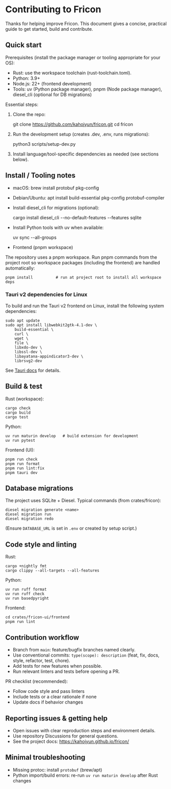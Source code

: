 # Contributing to Fricon

Thanks for helping improve Fricon. This document gives a concise, practical guide to get started, build and contribute.

## Quick start

Prerequisites (install the package manager or tooling appropriate for your OS):

- Rust: use the workspace toolchain (rust-toolchain.toml).
- Python: 3.9+
- Node.js: 22+ (frontend development)
- Tools: uv (Python package manager), pnpm (Node package manager), diesel_cli (optional for DB migrations)

Essential steps:

1. Clone the repo:

    git clone https://github.com/kahojyun/fricon.git
    cd fricon

2. Run the development setup (creates .dev, .env, runs migrations):

    python3 scripts/setup-dev.py

3. Install language/tool-specific dependencies as needed (see sections below).

## Install / Tooling notes

- macOS: brew install protobuf pkg-config
- Debian/Ubuntu: apt install build-essential pkg-config protobuf-compiler
- Install diesel_cli for migrations (optional):

    cargo install diesel_cli --no-default-features --features sqlite

- Install Python tools with uv when available:

    uv sync --all-groups

- Frontend (pnpm workspace)

The repository uses a pnpm workspace. Run pnpm commands from the project root so workspace packages (including the frontend) are handled automatically:

    pnpm install          # run at project root to install all workspace deps

### Tauri v2 dependencies for Linux

To build and run the Tauri v2 frontend on Linux, install the following system dependencies:

    sudo apt update
    sudo apt install libwebkit2gtk-4.1-dev \
        build-essential \
        curl \
        wget \
        file \
        libxdo-dev \
        libssl-dev \
        libayatana-appindicator3-dev \
        librsvg2-dev

See [Tauri docs](https://tauri.app/start/prerequisites/) for details.

## Build & test

Rust (workspace):

    cargo check
    cargo build
    cargo test

Python:

    uv run maturin develop   # build extension for development
    uv run pytest

Frontend (UI):

    pnpm run check
    pnpm run format
    pnpm run lint:fix
    pnpm tauri dev

## Database migrations

The project uses SQLite + Diesel. Typical commands (from crates/fricon):

    diesel migration generate <name>
    diesel migration run
    diesel migration redo

(Ensure `DATABASE_URL` is set in `.env` or created by setup script.)

## Code style and linting

Rust:

    cargo +nightly fmt
    cargo clippy --all-targets --all-features

Python:

    uv run ruff format
    uv run ruff check
    uv run basedpyright

Frontend:

    cd crates/fricon-ui/frontend
    pnpm run lint

## Contribution workflow

- Branch from `main`: feature/bugfix branches named clearly.
- Use conventional commits: `type(scope): description` (feat, fix, docs, style, refactor, test, chore).
- Add tests for new features when possible.
- Run relevant linters and tests before opening a PR.

PR checklist (recommended):

- Follow code style and pass linters
- Include tests or a clear rationale if none
- Update docs if behavior changes

## Reporting issues & getting help

- Open issues with clear reproduction steps and environment details.
- Use repository Discussions for general questions.
- See the project docs: https://kahojyun.github.io/fricon/

## Minimal troubleshooting

- Missing protoc: install `protobuf` (brew/apt)
- Python import/build errors: re-run `uv run maturin develop` after Rust changes

